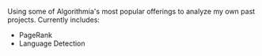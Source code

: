 Using some of Algorithmia's most popular offerings to analyze my own past projects. Currently includes:
- PageRank
- Language Detection
